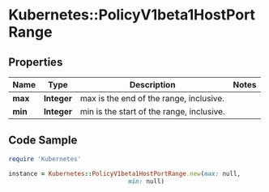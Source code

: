 # Kubernetes::PolicyV1beta1HostPortRange

## Properties

Name | Type | Description | Notes
------------ | ------------- | ------------- | -------------
**max** | **Integer** | max is the end of the range, inclusive. | 
**min** | **Integer** | min is the start of the range, inclusive. | 

## Code Sample

```ruby
require 'Kubernetes'

instance = Kubernetes::PolicyV1beta1HostPortRange.new(max: null,
                                 min: null)
```


